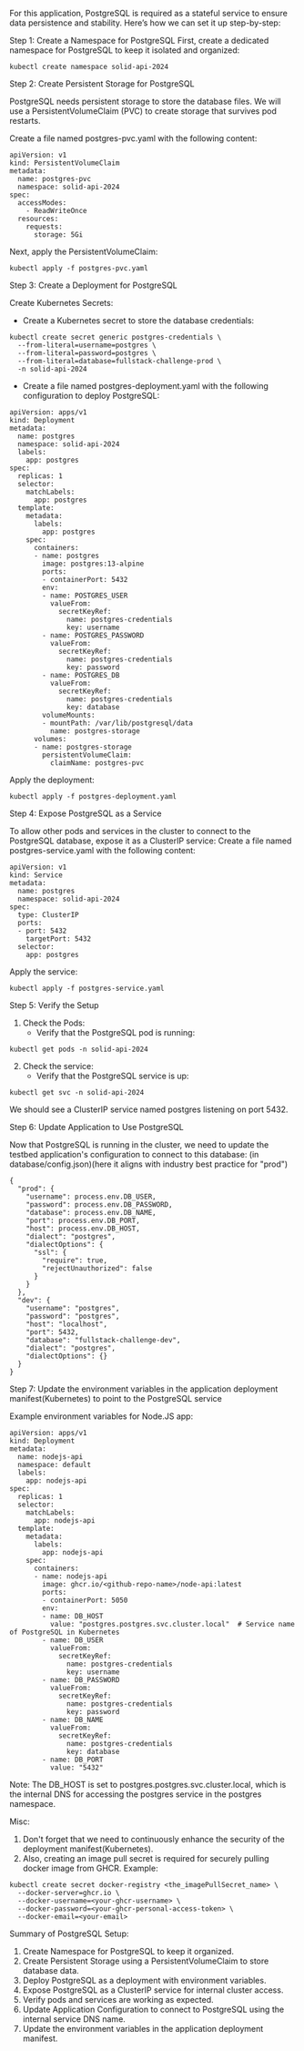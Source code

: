 
For this application, PostgreSQL is required as a stateful service to ensure data persistence and stability. Here’s how we can set it up step-by-step:


Step 1: Create a Namespace for PostgreSQL
First, create a dedicated namespace for PostgreSQL to keep it isolated and organized:

```
kubectl create namespace solid-api-2024

```


Step 2: Create Persistent Storage for PostgreSQL

PostgreSQL needs persistent storage to store the database files. We will use a PersistentVolumeClaim (PVC) to create storage that survives pod restarts.

Create a file named postgres-pvc.yaml with the following content:
```
apiVersion: v1
kind: PersistentVolumeClaim
metadata:
  name: postgres-pvc
  namespace: solid-api-2024
spec:
  accessModes:
    - ReadWriteOnce
  resources:
    requests:
      storage: 5Gi

```

Next, apply the PersistentVolumeClaim:

```
kubectl apply -f postgres-pvc.yaml
```


Step 3: Create a Deployment for PostgreSQL

Create Kubernetes Secrets:
- Create a Kubernetes secret to store the database credentials:

```
kubectl create secret generic postgres-credentials \
  --from-literal=username=postgres \
  --from-literal=password=postgres \
  --from-literal=database=fullstack-challenge-prod \
  -n solid-api-2024

```

- Create a file named postgres-deployment.yaml with the following configuration to deploy PostgreSQL:

```
apiVersion: apps/v1
kind: Deployment
metadata:
  name: postgres
  namespace: solid-api-2024
  labels:
    app: postgres
spec:
  replicas: 1
  selector:
    matchLabels:
      app: postgres
  template:
    metadata:
      labels:
        app: postgres
    spec:
      containers:
      - name: postgres
        image: postgres:13-alpine
        ports:
        - containerPort: 5432
        env:
        - name: POSTGRES_USER
          valueFrom:
            secretKeyRef:
              name: postgres-credentials
              key: username
        - name: POSTGRES_PASSWORD
          valueFrom:
            secretKeyRef:
              name: postgres-credentials
              key: password
        - name: POSTGRES_DB
          valueFrom:
            secretKeyRef:
              name: postgres-credentials
              key: database
        volumeMounts:
        - mountPath: /var/lib/postgresql/data
          name: postgres-storage
      volumes:
      - name: postgres-storage
        persistentVolumeClaim:
          claimName: postgres-pvc
```

Apply the deployment:

```
kubectl apply -f postgres-deployment.yaml
```


Step 4: Expose PostgreSQL as a Service

To allow other pods and services in the cluster to connect to the PostgreSQL database, expose it as a ClusterIP service:
Create a file named postgres-service.yaml with the following content:
```
apiVersion: v1
kind: Service
metadata:
  name: postgres
  namespace: solid-api-2024
spec:
  type: ClusterIP
  ports:
  - port: 5432
    targetPort: 5432
  selector:
    app: postgres

```
Apply the service:

```
kubectl apply -f postgres-service.yaml
```


Step 5: Verify the Setup

1. Check the Pods:
	- Verify that the PostgreSQL pod is running:
```
kubectl get pods -n solid-api-2024
```
2. Check the service:
	- Verify that the PostgreSQL service is up:
```
kubectl get svc -n solid-api-2024
```

We should see a ClusterIP service named postgres listening on port 5432.


Step 6: Update Application to Use PostgreSQL


Now that PostgreSQL is running in the cluster, we need to update the testbed application's configuration to connect to this database: (in database/config.json)(here it aligns with industry best practice for "prod")

```
{
  "prod": {
    "username": process.env.DB_USER,
    "password": process.env.DB_PASSWORD,
    "database": process.env.DB_NAME,
    "port": process.env.DB_PORT,
    "host": process.env.DB_HOST,
    "dialect": "postgres",
    "dialectOptions": {
      "ssl": {
        "require": true,
        "rejectUnauthorized": false
      }
    }
  },
  "dev": {
    "username": "postgres",
    "password": "postgres",
    "host": "localhost",
    "port": 5432,
    "database": "fullstack-challenge-dev",
    "dialect": "postgres",
    "dialectOptions": {}
  }
}

```


Step 7: Update the environment variables in the application deployment manifest(Kubernetes) to point to the PostgreSQL service

Example environment variables for Node.JS app:

```
apiVersion: apps/v1
kind: Deployment
metadata:
  name: nodejs-api
  namespace: default
  labels:
    app: nodejs-api
spec:
  replicas: 1
  selector:
    matchLabels:
      app: nodejs-api
  template:
    metadata:
      labels:
        app: nodejs-api
    spec:
      containers:
      - name: nodejs-api
        image: ghcr.io/<github-repo-name>/node-api:latest
        ports:
        - containerPort: 5050
        env:
        - name: DB_HOST
          value: "postgres.postgres.svc.cluster.local"  # Service name of PostgreSQL in Kubernetes
        - name: DB_USER
          valueFrom:
            secretKeyRef:
              name: postgres-credentials
              key: username
        - name: DB_PASSWORD
          valueFrom:
            secretKeyRef:
              name: postgres-credentials
              key: password
        - name: DB_NAME
          valueFrom:
            secretKeyRef:
              name: postgres-credentials
              key: database
        - name: DB_PORT
          value: "5432"

```
Note: The DB_HOST is set to postgres.postgres.svc.cluster.local, which is the internal DNS for accessing the postgres service in the postgres namespace.


Misc:
1. Don't forget that we need to continuously enhance the security of the deployment manifest(Kubernetes). 
2. Also, creating an image pull secret is required for securely pulling docker image from GHCR.
Example:
```
kubectl create secret docker-registry <the_imagePullSecret_name> \
  --docker-server=ghcr.io \
  --docker-username=<your-ghcr-username> \
  --docker-password=<your-ghcr-personal-access-token> \
  --docker-email=<your-email>
```


Summary of PostgreSQL Setup:

1. Create Namespace for PostgreSQL to keep it organized.
2. Create Persistent Storage using a PersistentVolumeClaim to store database data.
3. Deploy PostgreSQL as a deployment with environment variables.
4. Expose PostgreSQL as a ClusterIP service for internal cluster access.
5. Verify pods and services are working as expected.
6. Update Application Configuration to connect to PostgreSQL using the internal service DNS name.
7. Update the environment variables in the application deployment manifest.
